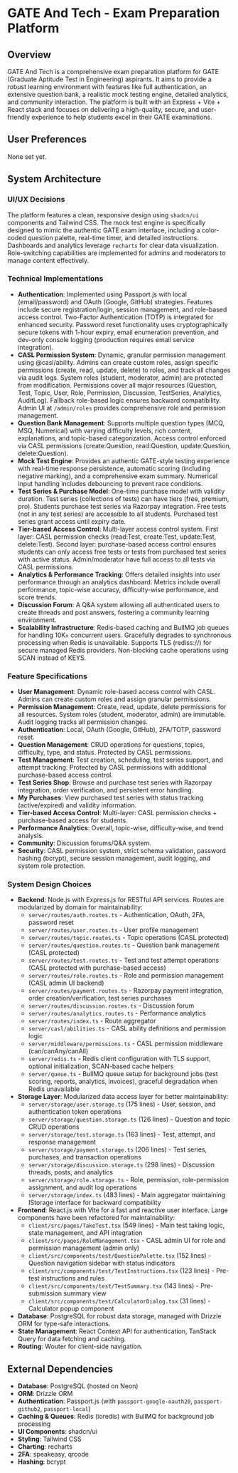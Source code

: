 # GATE And Tech - Exam Preparation Platform

## Overview
GATE And Tech is a comprehensive exam preparation platform for GATE (Graduate Aptitude Test in Engineering) aspirants. It aims to provide a robust learning environment with features like full authentication, an extensive question bank, a realistic mock testing engine, detailed analytics, and community interaction. The platform is built with an Express + Vite + React stack and focuses on delivering a high-quality, secure, and user-friendly experience to help students excel in their GATE examinations.

## User Preferences
None set yet.

## System Architecture

### UI/UX Decisions
The platform features a clean, responsive design using `shadcn/ui` components and Tailwind CSS. The mock test engine is specifically designed to mimic the authentic GATE exam interface, including a color-coded question palette, real-time timer, and detailed instructions. Dashboards and analytics leverage `recharts` for clear data visualization. Role-switching capabilities are implemented for admins and moderators to manage content effectively.

### Technical Implementations
- **Authentication**: Implemented using Passport.js with local (email/password) and OAuth (Google, GitHub) strategies. Features include secure registration/login, session management, and role-based access control. Two-Factor Authentication (TOTP) is integrated for enhanced security. Password reset functionality uses cryptographically secure tokens with 1-hour expiry, email enumeration prevention, and dev-only console logging (production requires email service integration).
- **CASL Permission System**: Dynamic, granular permission management using @casl/ability. Admins can create custom roles, assign specific permissions (create, read, update, delete) to roles, and track all changes via audit logs. System roles (student, moderator, admin) are protected from modification. Permissions cover all major resources (Question, Test, Topic, User, Role, Permission, Discussion, TestSeries, Analytics, AuditLog). Fallback role-based logic ensures backward compatibility. Admin UI at `/admin/roles` provides comprehensive role and permission management.
- **Question Bank Management**: Supports multiple question types (MCQ, MSQ, Numerical) with varying difficulty levels, rich content, explanations, and topic-based categorization. Access control enforced via CASL permissions (create:Question, read:Question, update:Question, delete:Question).
- **Mock Test Engine**: Provides an authentic GATE-style testing experience with real-time response persistence, automatic scoring (including negative marking), and a comprehensive exam summary. Numerical input handling includes debouncing to prevent race conditions.
- **Test Series & Purchase Model**: One-time purchase model with validity duration. Test series (collections of tests) can have tiers (free, premium, pro). Students purchase test series via Razorpay integration. Free tests (not in any test series) are accessible to all students. Purchased test series grant access until expiry date.
- **Tier-based Access Control**: Multi-layer access control system. First layer: CASL permission checks (read:Test, create:Test, update:Test, delete:Test). Second layer: purchase-based access control ensures students can only access free tests or tests from purchased test series with active status. Admin/moderator have full access to all tests via CASL permissions.
- **Analytics & Performance Tracking**: Offers detailed insights into user performance through an analytics dashboard. Metrics include overall performance, topic-wise accuracy, difficulty-wise performance, and score trends.
- **Discussion Forum**: A Q&A system allowing all authenticated users to create threads and post answers, fostering a community learning environment.
- **Scalability Infrastructure**: Redis-based caching and BullMQ job queues for handling 10K+ concurrent users. Gracefully degrades to synchronous processing when Redis is unavailable. Supports TLS (rediss://) for secure managed Redis providers. Non-blocking cache operations using SCAN instead of KEYS.

### Feature Specifications
- **User Management**: Dynamic role-based access control with CASL. Admins can create custom roles and assign granular permissions.
- **Permission Management**: Create, read, update, delete permissions for all resources. System roles (student, moderator, admin) are immutable. Audit logging tracks all permission changes.
- **Authentication**: Local, OAuth (Google, GitHub), 2FA/TOTP, password reset.
- **Question Management**: CRUD operations for questions, topics, difficulty, type, and status. Protected by CASL permissions.
- **Test Management**: Test creation, scheduling, test series support, and attempt tracking. Protected by CASL permissions with additional purchase-based access control.
- **Test Series Shop**: Browse and purchase test series with Razorpay integration, order verification, and persistent error handling.
- **My Purchases**: View purchased test series with status tracking (active/expired) and validity information.
- **Tier-based Access Control**: Multi-layer: CASL permission checks + purchase-based access for students.
- **Performance Analytics**: Overall, topic-wise, difficulty-wise, and trend analysis.
- **Community**: Discussion forums/Q&A system.
- **Security**: CASL permission system, strict schema validation, password hashing (bcrypt), secure session management, audit logging, and system role protection.

### System Design Choices
- **Backend**: Node.js with Express.js for RESTful API services. Routes are modularized by domain for maintainability:
  - `server/routes/auth.routes.ts` - Authentication, OAuth, 2FA, password reset
  - `server/routes/user.routes.ts` - User profile management
  - `server/routes/topic.routes.ts` - Topic operations (CASL protected)
  - `server/routes/question.routes.ts` - Question bank management (CASL protected)
  - `server/routes/test.routes.ts` - Test and test attempt operations (CASL protected with purchase-based access)
  - `server/routes/role.routes.ts` - Role and permission management (CASL admin UI backend)
  - `server/routes/payment.routes.ts` - Razorpay payment integration, order creation/verification, test series purchases
  - `server/routes/discussion.routes.ts` - Discussion forum
  - `server/routes/analytics.routes.ts` - Performance analytics
  - `server/routes/index.ts` - Route aggregator
  - `server/casl/abilities.ts` - CASL ability definitions and permission logic
  - `server/middleware/permissions.ts` - CASL permission middleware (can/canAny/canAll)
  - `server/redis.ts` - Redis client configuration with TLS support, optional initialization, SCAN-based cache helpers
  - `server/queue.ts` - BullMQ queue setup for background jobs (test scoring, reports, analytics, invoices), graceful degradation when Redis unavailable
- **Storage Layer**: Modularized data access layer for better maintainability:
  - `server/storage/user.storage.ts` (175 lines) - User, session, and authentication token operations
  - `server/storage/question.storage.ts` (126 lines) - Question and topic CRUD operations
  - `server/storage/test.storage.ts` (163 lines) - Test, attempt, and response management
  - `server/storage/payment.storage.ts` (206 lines) - Test series, purchases, and transaction operations
  - `server/storage/discussion.storage.ts` (298 lines) - Discussion threads, posts, and analytics
  - `server/storage/role.storage.ts` - Role, permission, role-permission assignment, and audit log operations
  - `server/storage/index.ts` (483 lines) - Main aggregator maintaining IStorage interface for backward compatibility
- **Frontend**: React.js with Vite for a fast and reactive user interface. Large components have been refactored for maintainability:
  - `client/src/pages/TakeTest.tsx` (549 lines) - Main test taking logic, state management, and API integration
  - `client/src/pages/RoleManagement.tsx` - CASL admin UI for role and permission management (admin only)
  - `client/src/components/test/QuestionPalette.tsx` (152 lines) - Question navigation sidebar with status indicators
  - `client/src/components/test/TestInstructions.tsx` (123 lines) - Pre-test instructions and rules
  - `client/src/components/test/TestSummary.tsx` (143 lines) - Pre-submission summary view
  - `client/src/components/test/CalculatorDialog.tsx` (31 lines) - Calculator popup component
- **Database**: PostgreSQL for robust data storage, managed with Drizzle ORM for type-safe interactions.
- **State Management**: React Context API for authentication, TanStack Query for data fetching and caching.
- **Routing**: Wouter for client-side navigation.

## External Dependencies

- **Database**: PostgreSQL (hosted on Neon)
- **ORM**: Drizzle ORM
- **Authentication**: Passport.js (with `passport-google-oauth20`, `passport-github2`, `passport-local`)
- **Caching & Queues**: Redis (ioredis) with BullMQ for background job processing
- **UI Components**: shadcn/ui
- **Styling**: Tailwind CSS
- **Charting**: recharts
- **2FA**: speakeasy, qrcode
- **Hashing**: bcrypt